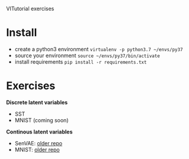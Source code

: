 VITutorial exercises


# Install

* create a python3 environment `virtualenv -p python3.7 ~/envs/py37`
* source your environment `source ~/envs/py37/bin/activate`
* install requirements `pip install -r requirements.txt`


# Exercises

**Discrete latent variables**

* SST
* MNIST (coming soon)

**Continous latent variables**

* SenVAE: [older repo](https://github.com/probabll/dgm4nlp/tree/master/notebooks/sentencevae)
* MNIST: [older repo](https://github.com/vitutorial/VITutorial/tree/master/code)
